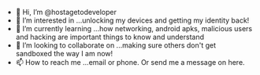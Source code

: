 - 👋 Hi, I’m @hostagetodeveloper
- 👀 I’m interested in ...unlocking my devices and getting my identity back!
- 🌱 I’m currently learning ...how networking, android apks, malicious users and hacking are important things to know and understand 
- 💞️ I’m looking to collaborate on ...making sure others don't get sandboxed the way I am now!
- 📫 How to reach me ...email or phone. Or send me a message on here. 

<!---
hostagetodeveloper/hostagetodeveloper is a ✨ special ✨ repository because its `README.md` (this file) appears on your GitHub profile.
You can click the Preview link to take a look at your changes.
--->
